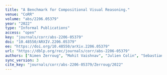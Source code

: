 ```yaml
---
title: "A Benchmark for Compositional Visual Reasoning."
venue: "CoRR"
volume: "abs/2206.05379"
year: "2022"
type: "Informal Publications"
access: "open"
key: "journals/corr/abs-2206-05379"
doi: "10.48550/ARXIV.2206.05379"
ee: "https://doi.org/10.48550/arXiv.2206.05379"
url: "https://dblp.org/rec/journals/corr/abs-2206-05379"
authors: ["Aimen Zerroug", "Mohit Vaishnav", "Julien Colin", "Sebastian Musslick", "Thomas Serre"]
sync_version: 3
cite_key: "journals/corr/abs-2206-05379/Zerroug/2022"
---
```

